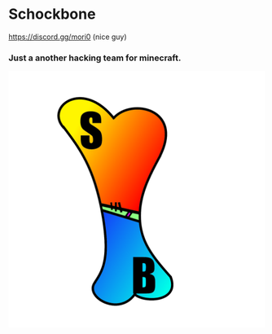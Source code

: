 # Schockbone
https://discord.gg/mori0 (nice guy)

<h3>Just a another hacking team for minecraft.</h3>
<img src="https://raw.githubusercontent.com/EuGaming/Schockbone/gh-pages/logo1600x1600px.png" alt="schockbone">
